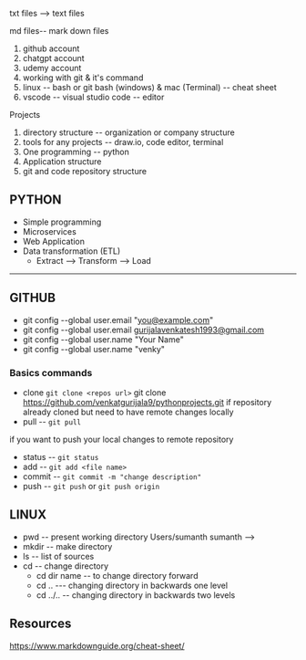 txt files --> text files

md files-- mark down files


1. github account
2. chatgpt account
3. udemy account
4. working with git & it's command
5. linux -- bash or git bash (windows) & mac (Terminal)  -- cheat sheet
6. vscode -- visual studio code  -- editor


Projects
1. directory structure -- organization or company structure
2. tools for any projects -- draw.io, code editor, terminal
3. One programming -- python
4. Application structure
5. git and code repository structure



## PYTHON
* Simple programming
* Microservices
* Web Application
* Data transformation (ETL)
  * Extract --> Transform --> Load

----------------------------------
## GITHUB
* git config --global user.email "you@example.com"
* git config --global user.email gurijalavenkatesh1993@gmail.com
* git config --global user.name "Your Name"
* git config --global user.name "venky"

### Basics commands
* clone `git clone <repos url>`
git clone https://github.com/venkatgurijala9/pythonprojects.git
if repository already cloned but need to have remote changes locally
* pull -- `git pull`

if you want to push your local changes to remote repository
* status -- `git status`
* add -- `git add <file name>`
* commit -- `git commit -m "change description"`
* push -- `git push` or `git push origin`


## LINUX
* pwd -- present working directory
Users/sumanth
sumanth --> 
* mkdir -- make directory
* ls -- list of sources
* cd -- change directory 
    - cd dir name -- to change directory forward
    - cd .. --- changing directory in backwards one level
    - cd ../.. -- changing directory in backwards two levels


## Resources
https://www.markdownguide.org/cheat-sheet/